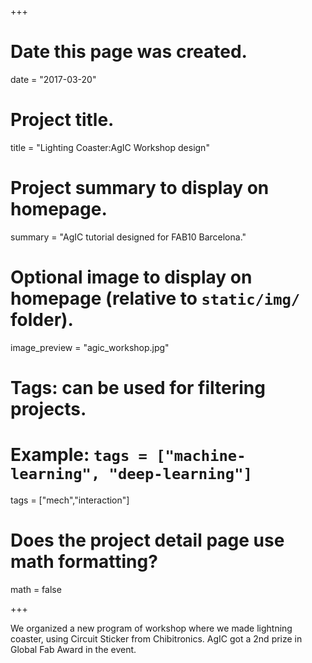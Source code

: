+++
# Date this page was created.
date = "2017-03-20"

# Project title.
title = "Lighting Coaster:AgIC Workshop design"

# Project summary to display on homepage.
summary = "AgIC tutorial designed for FAB10 Barcelona."

# Optional image to display on homepage (relative to `static/img/` folder).
image_preview = "agic_workshop.jpg"

# Tags: can be used for filtering projects.
# Example: `tags = ["machine-learning", "deep-learning"]`
tags = ["mech","interaction"]

# Does the project detail page use math formatting?
math = false

+++

We organized a new program of workshop where we made lightning coaster, using Circuit Sticker from Chibitronics.
AgIC got a 2nd prize in Global Fab Award in the event.


